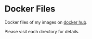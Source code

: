 # Docker Files

Docker files of my images on [docker hub](https://hub.docker.com/u/rookiepeng/).

Please visit each directory for details.
